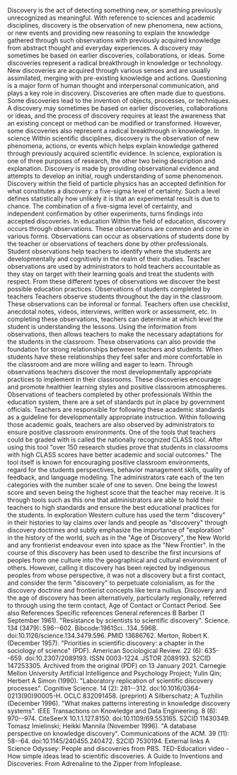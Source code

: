 Discovery is the act of detecting something new, or something previously
unrecognized as meaningful. With reference to sciences and academic
disciplines, discovery is the observation of new phenomena, new actions,
or new events and providing new reasoning to explain the knowledge
gathered through such observations with previously acquired knowledge
from abstract thought and everyday experiences. A discovery may
sometimes be based on earlier discoveries, collaborations, or ideas.
Some discoveries represent a radical breakthrough in knowledge or
technology. New discoveries are acquired through various senses and are
usually assimilated, merging with pre-existing knowledge and actions.
Questioning is a major form of human thought and interpersonal
communication, and plays a key role in discovery. Discoveries are often
made due to questions. Some discoveries lead to the invention of
objects, processes, or techniques. A discovery may sometimes be based on
earlier discoveries, collaborations or ideas, and the process of
discovery requires at least the awareness that an existing concept or
method can be modified or transformed. However, some discoveries also
represent a radical breakthrough in knowledge. In science Within
scientific disciplines, discovery is the observation of new phenomena,
actions, or events which helps explain knowledge gathered through
previously acquired scientific evidence. In science, exploration is one
of three purposes of research, the other two being description and
explanation. Discovery is made by providing observational evidence and
attempts to develop an initial, rough understanding of some phenomenon.
Discovery within the field of particle physics has an accepted
definition for what constitutes a discovery: a five-sigma level of
certainty. Such a level defines statistically how unlikely it is that an
experimental result is due to chance. The combination of a five-sigma
level of certainty, and independent confirmation by other experiments,
turns findings into accepted discoveries. In education Within the field
of education, discovery occurs through observations. These observations
are common and come in various forms. Observations can occur as
observations of students done by the teacher or observations of teachers
done by other professionals. Student observations help teachers to
identify where the students are developmentally and cognitively in the
realm of their studies. Teacher observations are used by administrators
to hold teachers accountable as they stay on target with their learning
goals and treat the students with respect. From these different types of
observations we discover the best possible education practices.
Observations of students completed by teachers Teachers observe students
throughout the day in the classroom. These observations can be informal
or formal. Teachers often use checklist, anecdotal notes, videos,
interviews, written work or assessment, etc. In completing these
observations, teachers can determine at which level the student is
understanding the lessons. Using the information from observations, then
allows teachers to make the necessary adaptations for the students in
the classroom. These observations can also provide the foundation for
strong relationships between teachers and students. When students have
these relationships they feel safer and more comfortable in the
classroom and are more willing and eager to learn. Through observations
teachers discover the most developmentally appropriate practices to
implement in their classrooms. These discoveries encourage and promote
healthier learning styles and positive classroom atmospheres.
Observations of teachers completed by other professionals Within the
education system, there are a set of standards put in place by
government officials. Teachers are responsible for following these
academic standards as a guideline for developmentally appropriate
instruction. Within following those academic goals, teachers are also
observed by administrators to ensure positive classroom environments.
One of the tools that teachers could be graded with is called the
nationally recognized CLASS tool. After using this tool \"over 150
research studies prove that students in classrooms with high CLASS
scores have better academic and social outcomes.\" The tool itself is
known for encouraging positive classroom environments, regard for the
students perspectives, behavior management skills, quality of feedback,
and language modeling. The administrators rate each of the ten
categories with the number scale of one to seven. One being the lowest
score and seven being the highest score that the teacher may receive. It
is through tools such as this one that administrators are able to hold
their teachers to high standards and ensure the best educational
practices for the students. In exploration Western culture has used the
term \"discovery\" in their histories to lay claims over lands and
people as \"discovery\" through discovery doctrines and subtly emphasize
the importance of \"exploration\" in the history of the world, such as
in the \"Age of Discovery\", the New World and any frontierist endeavour
even into space as the \"New Frontier\". In the course of this discovery
has been used to describe the first incursions of peoples from one
culture into the geographical and cultural environment of others.
However, calling it discovery has been rejected by indigenous peoples
from whose perspective, it was not a discovery but a first contact, and
consider the term \"discovery\" to perpetuate colonialism, as for the
discovery doctrine and frontierist concepts like terra nullius.
Discovery and the age of discovery has been alternatively, particularly
regionally, referred to through using the term contact, Age of Contact
or Contact Period. See also References Specific references General
references B Barber (1 September 1961). \"Resistance by scientists to
scientific discovery\". Science. 134 (3479): 596--602.
Bibcode:1961Sci\...134..596B. doi:10.1126/science.134.3479.596. PMID
13686762. Merton, Robert K. (December 1957). \"Priorities in scientific
discovery: a chapter in the sociology of science\" (PDF). American
Sociological Review. 22 (6): 635--659. doi:10.2307/2089193. ISSN
0003-1224. JSTOR 2089193. S2CID 147253305. Archived from the original
(PDF) on 13 January 2021. Carnegie Mellon University Artificial
Intelligence and Psychology Project; Yulin Qin; Herbert A Simon (1990).
\"Laboratory replication of scientific discovery processes\". Cognitive
Science. 14 (2): 281--312. doi:10.1016/0364-0213(90)90005-H. OCLC
832091458. (preprint) A Silberschatz; A Tuzhilin (December 1996). \"What
makes patterns interesting in knowledge discovery systems\". IEEE
Transactions on Knowledge and Data Engineering. 8 (6): 970--974.
CiteSeerX 10.1.1.127.8150. doi:10.1109/69.553165. S2CID 11430349. Tomasz
Imielinski; Heikki Mannila (November 1996). \"A database perspective on
knowledge discovery\". Communications of the ACM. 39 (11): 58--64.
doi:10.1145/240455.240472. S2CID 7530194. External links A Science
Odyssey: People and discoveries from PBS. TED-Education video - How
simple ideas lead to scientific discoveries. A Guide to Inventions and
Discoveries: From Adrenaline to the Zipper from Infoplease.
